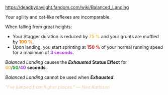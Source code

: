 https://deadbydaylight.fandom.com/wiki/Balanced_Landing

<p>Your agility and cat-like reflexes are incomparable.
<p>When falling from great heights:
</p>
<ul><li>Your Stagger duration is reduced by <b><span class="clr clr2" style="color: #e8c252 ;">75 %</span></b> and your grunts are muffled by <b><span class="clr clr6" style="color: #ff8800 ;">100 %</span></b>.</li>
<li>Upon landing, you start sprinting at <b><span class="clr clr8" style="color: #d41c1c ;">150 %</span></b> of your normal running speed for a maximum of <b><span class="clr clr4" style="color: #ac3ee3 ;">3 seconds</span></b>.</li></ul>
<p><i>Balanced Landing</i> causes the <i><b>Exhausted </b></i> <b>Status Effect</b> for <span class="clr" style="color: #e8c252;"><b>60</b></span>/<span class="clr" style="color: #199b1e;"><b>50</b></span>/<span class="clr" style="color: #ac3ee3;"><b>40</b></span> <b>seconds</b>.
</p><p><i>Balanced Landing</i> cannot be used when <i><b>Exhausted</b></i>.
</p><p><i><span class="clr clr9" style="color: #e7cda2 ;">"I've jumped from higher places." — Nea Karlsson</span></i>
</p>
</p>